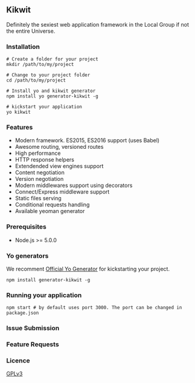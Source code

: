 ## Kikwit

Definitely the sexiest web application framework in the Local Group if not the entire Universe. 

### Installation
```
# Create a folder for your project
mkdir /path/to/my/project

# Change to your project folder
cd /path/to/my/project

# Install yo and kikwit generator
npm install yo generator-kikwit -g

# kickstart your application
yo kikwit
```

### Features
* Modern framework. ES2015, ES2016 support (uses Babel)
* Awesome routing, versioned routes
* High performance
* HTTP response helpers
* Extendended view engines support
* Content negotiation
* Version negotiation
* Modern middlewares support using decorators
* Connect/Express middleware support
* Static files serving
* Conditional requests handling
* Available yeoman generator

### Prerequisites
* Node.js >= 5.0.0

### Yo generators
We recomment [Official Yo Generator](https://github.com/kikwit/generator-kikwit) for kickstarting your project.

```
npm install generator-kikwit -g
```

### Running your application
```npm start # by default uses port 3000. The port can be changed in package.json```

### Issue Submission


### Feature Requests


### Licence
[GPLv3](http://www.gnu.org/licenses/gpl-3.0.en.html)

